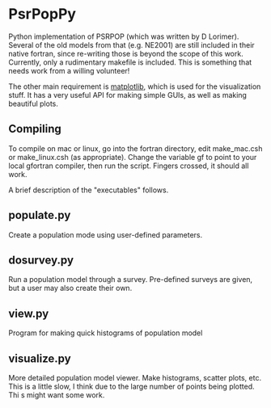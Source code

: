 PsrPopPy
========

Python implementation of PSRPOP (which was written by D Lorimer).
Several of the old models from that (e.g. NE2001) are still included in their native fortran, since re-writing those is beyond the scope of this work. Currently, only a rudimentary makefile is included. This is something that needs work from a willing volunteer!

The other main requirement is [matplotlib](matplotlib.sourceforge.net), which is used for the visualization stuff. It has a very useful API for making simple GUIs, as well as making beautiful plots.

Compiling
---------

To compile on mac or linux, go into the fortran directory, edit make_mac.csh or make_linux.csh (as appropriate).
Change the variable gf to point to your local gfortran compiler, then run the script. Fingers crossed, it should all work.

A brief description of the "executables" follows.

populate.py
-----------

Create a population mode using user-defined parameters.

dosurvey.py 
-----------

Run a population model through a survey. Pre-defined surveys are given, but a user may also create their own.

view.py
-------

Program for making quick histograms of population model

visualize.py
------------

More detailed population model viewer. Make histograms, scatter plots, etc. This is a little slow, I think due to the large number of points being plotted. Thi s might want some work.

